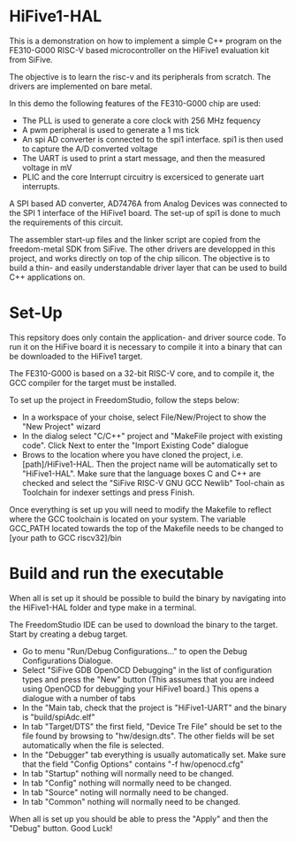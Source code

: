 # HiFive1-HAL
This is a demonstration on how to implement a simple C++ program on the FE310-G000 RISC-V based microcontroller on the HiFive1 evaluation kit from SiFive.

The objective is to learn the risc-v and its peripherals from scratch. The drivers are implemented on bare metal.

In this demo the following features of the FE310-G000 chip are used:

- The PLL is used to generate a core clock with 256 MHz fequency
- A pwm peripheral is used to generate a 1 ms tick 
- An spi AD converter is connected to the spi1 interface. spi1 is then used to capture
  the A/D converted voltage
- The UART is used to print a start message, and then the measured voltage in mV 
- PLIC and the core Interrupt circuitry is excersiced to generate uart interrupts.

A SPI based AD converter, AD7476A from Analog Devices was connected to the SPI 1 interface of the 
HiFive1 board. The set-up of spi1 is done to much the requirements of this circuit.

The assembler start-up files and the linker script are copied from the freedom-metal SDK from SiFive. The other drivers are developped in this project, and works directly on top of the chip silicon. The objective is to build a thin- and easily understandable driver layer that can be used to build C++ applications on.

# Set-Up

This repsitory does only contain the application- and driver source code. To run it on the HiFive board it is necessary to compile it into a binary that can be downloaded to the HiFive1 target.

The FE310-G000 is based on a 32-bit RISC-V core, and to compile it, the GCC compiler for the target must be installed.

To set up the project in FreedomStudio, follow the steps below:
- In a workspace of your choise, select File/New/Project to show the "New Project" wizard
- In the dialog select "C/C++" project and "MakeFile project with existing code". Click Next to enter the "Import Existing Code" dialogue
- Brows to the location where you have cloned the project, i.e. [path]/HiFive1-HAL. Then the project name will be automatically set to "HiFive1-HAL". Make sure that the language boxes C and C++ are checked and select the "SiFive RISC-V GNU GCC Newlib" Tool-chain as Toolchain for indexer settings and press Finish.

Once everything is set up you will need to modify the Makefile to reflect where the GCC toolchain is located on your system.
The variable GCC_PATH located towards the top of the Makefile needs to be changed to [your path to GCC riscv32]/bin

# Build and run the executable

When all is set up it should be possible to build the binary by navigating into the HiFive1-HAL folder and type make in a terminal.

The FreedomStudio IDE can be used to download the binary to the target. Start by creating a debug target. 
- Go to menu "Run/Debug Configurations..." to open the Debug Configurations Dialogue.
- Select "SiFive GDB OpenOCD Debugging" in the list of configuration types and press the "New" button (This assumes that you are indeed using OpenOCD for debugging your HiFive1 board.) This opens a dialogue with a number of tabs 
- In the "Main tab, check that the project is "HiFive1-UART" and the binary is "build/spiAdc.elf"
- In tab "Target/DTS" the first field, "Device Tre File" should be set to the file found by browsing to "hw/design.dts". The other fields will be set automatically when the file is selected.
- In the "Debugger" tab everything is usually automatically set. Make sure that the field "Config Options" contains "-f hw/openocd.cfg"
- In tab "Startup" nothing will normally need to be changed.
- In tab "Config" nothing will normally need to be changed.
- In tab "Source" noting will normally need to be changed.
- In tab "Common" nothing will normally need to be changed.

When all is set up you should be able to press the "Apply" and then the "Debug" button. Good Luck!
